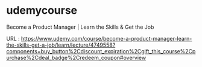 # udemycourse
Become a Product Manager | Learn the Skills & Get the Job

URL : https://www.udemy.com/course/become-a-product-manager-learn-the-skills-get-a-job/learn/lecture/4749558?components=buy_button%2Cdiscount_expiration%2Cgift_this_course%2Cpurchase%2Cdeal_badge%2Credeem_coupon#overview
